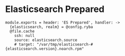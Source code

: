 
# Elasticsearch Prepared

    module.exports = header: 'ES Prepared', handler: ->
      {elasticsearch, realm} = @config.ryba
      @file.cache
        ssh: null
        source: elasticsearch.source
        # target: "/var/tmp/elasticsearch-#{elasticsearch.version}.noarch.rpm"
